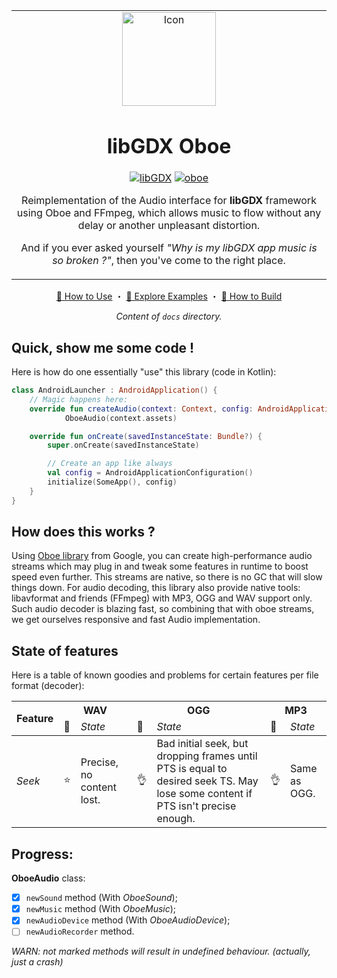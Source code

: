 <table align="center"><tr><td align="center" width="9999">
<img src="/icon.png" align="center" width="150" alt="Icon">

# libGDX Oboe

[![libGDX](https://img.shields.io/badge/libGDX-1.11.0-yellow.svg)](https://github.com/libgdx/libgdx/releases/tag/1.11.0)
[![oboe](https://img.shields.io/badge/oboe-1.6.1-yellow.svg)](https://github.com/google/oboe/releases/tag/1.6.1)

Reimplementation of the Audio interface for **libGDX** framework using Oboe and FFmpeg, which allows music to flow without any delay or another unpleasant distortion.

And if you ever asked yourself *"Why is my libGDX app music is so broken ?"*, then you've come to the right place.

</td></tr></table>

<div align="center">

[🔰 How to Use][usage] ・ [🎺 Explore Examples][examples] ・ [🚜 How to Build][build]

*Content of `docs` directory.*
</div>

## Quick, show me some code !

Here is how do one essentially "use" this library (code in Kotlin):

```kotlin
class AndroidLauncher : AndroidApplication() {
    // Magic happens here:
    override fun createAudio(context: Context, config: AndroidApplicationConfiguration): AndroidAudio =
            OboeAudio(context.assets)

    override fun onCreate(savedInstanceState: Bundle?) {
        super.onCreate(savedInstanceState)

        // Create an app like always
        val config = AndroidApplicationConfiguration()
        initialize(SomeApp(), config)
    }
}
```

## How does this works ?

Using [Oboe library][oboe] from Google, you can create high-performance audio streams which may plug in and tweak some features in runtime to boost speed even further.
This streams are native, so there is no GC that will slow things down.
For audio decoding, this library also provide native tools: libavformat and friends (FFmpeg) with MP3, OGG and WAV support only.
Such audio decoder is blazing fast, so combining that with oboe streams, we get ourselves responsive and fast Audio implementation.

## State of features

Here is a table of known goodies and problems for certain features per file format (decoder):

<table><thead><tr><th rowspan="2">Feature</th><th colspan="2">WAV</th><th colspan="2">OGG</th><th colspan="2">MP3</th></tr><tr><td>🧮</td><td><em>State</em></td><td>🧮</td><td><em>State</em></td><td>🧮</td><td><em>State</em></td></tr></thead><tbody><tr><td><em>Seek</em></td><td>⭐️</td><td>Precise, no content lost.</td><td>👌</td><td>Bad initial seek, but dropping frames until PTS is equal to desired seek TS. May lose some content if PTS isn't precise enough.</td><td>👌</td><td>Same as OGG.</td></tr></tbody></table>

## Progress:

**OboeAudio** class:

- [x] `newSound` method (With *OboeSound*);
- [x] `newMusic` method (With *OboeMusic*);
- [x] `newAudioDevice` method (With *OboeAudioDevice*);
- [ ] `newAudioRecorder` method.

*WARN: not marked methods will result in undefined behaviour. (actually, just a crash)*

[oboe]: https://github.com/google/oboe
[libgdx]: https://github.com/libgdx/libgdx
[usage]: /docs/Usage.md
[examples]: /docs/Examples.md
[build]: /docs/Build.md
